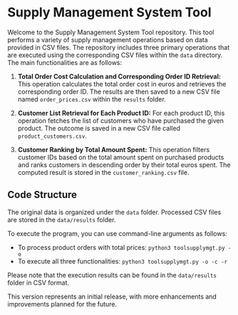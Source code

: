 # Supply Management System Tool

Welcome to the Supply Management System Tool repository. This tool performs a variety of supply management operations based on data provided in CSV files. The repository includes three primary operations that are executed using the corresponding CSV files within the `data` directory. The main functionalities are as follows:

1. **Total Order Cost Calculation and Corresponding Order ID Retrieval:**
   This operation calculates the total order cost in euros and retrieves the corresponding order ID. The results are then saved to a new CSV file named `order_prices.csv` within the `results` folder.

2. **Customer List Retrieval for Each Product ID:**
   For each product ID, this operation fetches the list of customers who have purchased the given product. The outcome is saved in a new CSV file called `product_customers.csv`.

3. **Customer Ranking by Total Amount Spent:**
   This operation filters customer IDs based on the total amount spent on purchased products and ranks customers in descending order by their total euros spent. The computed result is stored in the `customer_ranking.csv` file.

## Code Structure

The original data is organized under the `data` folder. Processed CSV files are stored in the `data/results` folder.

To execute the program, you can use command-line arguments as follows:
- To process product orders with total prices: `python3 toolsupplymgt.py -o`
- To execute all three functionalities: `python3 toolsupplymgt.py -o -c -r`

Please note that the execution results can be found in the `data/results` folder in CSV format.

This version represents an initial release, with more enhancements and improvements planned for the future.
